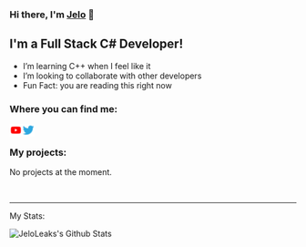 ### Hi there, I'm [Jelo][twitter] 👋

## I'm a Full Stack C# Developer!
- I’m learning C++ when I feel like it
- I’m looking to collaborate with other developers
- Fun Fact: you are reading this right now

### Where you can find me:

[<img align="left" alt="Jelo | YouTube" width="22px" src="https://raw.githubusercontent.com/JeloLeaks/JeloLeaks/master/assets/youtube-logo.png" />][youtube]
[<img align="left" alt="JeloDev | Twitter" width="22px" src="https://raw.githubusercontent.com/JeloLeaks/JeloLeaks/master/assets/twitter.png" />][twitterdev]

<br/>

### My projects:

No projects at the moment.

<br/>

---
My Stats:

<img align="left" alt="JeloLeaks's Github Stats" src="https://github-readme-stats.vercel.app/api?username=JeloLeaks&show_icons=true&hide_border=true&bg_color=#0D1117&text_color=#FFFFFF&&icon_color=#FFFFFF" />

[youtube]: https://www.youtube.com/channel/UCmJCcAK-eOysMduQAGfIEKA/
[twitter]: https://twitter.com/JeloLeaks
[twitterdev]: https://twitter.com/JeloDev
